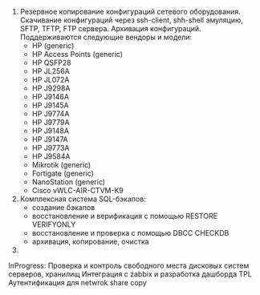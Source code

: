 1. Резервное копирование конфигураций сетевого оборудования. Скачивание конфигураций через ssh-client, shh-shell эмуляцию, SFTP, TFTP, FTP сервера. Архивация конфигураций. Поддерживаются следующие вендоры и модели:
   - HP (generic)
   - HP Access Points (generic)
   - HP QSFP28
   - HP JL256A
   - HP JL072A
   - HP J9298A
   - HP J9146A
   - HP J9145A
   - HP J9774A
   - HP J9779A
   - HP J9148A
   - HP J9147A
   - HP J9773A
   - HP J9584A
   - Mikrotik (generic)
   - Fortigate (generic)
   - NanoStation (generic)
   - Cisco vWLC-AIR-CTVM-K9
2. Комплексная система SQL-бэкапов:
   - создание бэкапов
   - восстановление и верификация с помощью RESTORE VERIFYONLY
   - восстановление и проверка с помощью DBCC CHECKDB
   - архивация, копирование, очистка
4. 
InProgress:
Проверка и контроль свободного места дисковых систем серверов, хранилищ
Интеграция с zabbix и разработка дашборда
TPL
Аутентификация для netwrok share copy
